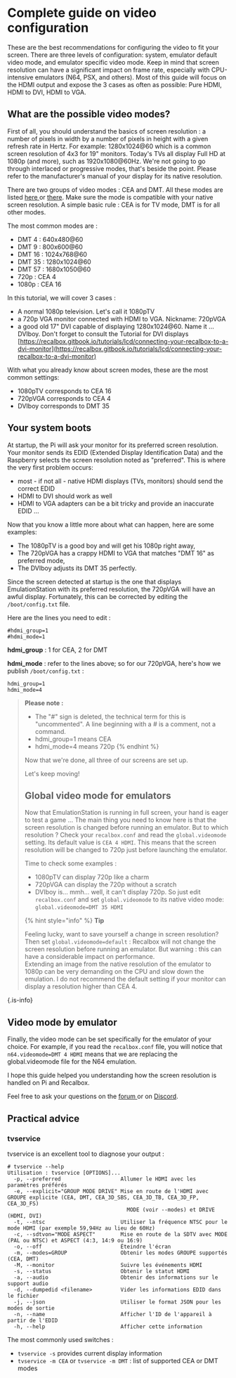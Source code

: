 # Complete guide on video configuration

These are the best recommendations for configuring the video to fit your screen. There are three levels of configuration: system, emulator default video mode, and emulator specific video mode. Keep in mind that screen resolution can have a significant impact on frame rate, especially with CPU-intensive emulators \(N64, PSX, and others\). Most of this guide will focus on the HDMI output and expose the 3 cases as often as possible: Pure HDMI, HDMI to DVI, HDMI to VGA.

## What are the possible video modes?

First of all, you should understand the basics of screen resolution : a number of pixels in width by a number of pixels in height with a given refresh rate in Hertz. For example: 1280x1024@60 which is a common screen resolution of 4x3 for 19" monitors. Today's TVs all display Full HD at 1080p \(and more\), such as 1920x1080@60Hz. We're not going to go through interlaced or progressive modes, that's beside the point. Please refer to the manufacturer's manual of your display for its native resolution.

There are two groups of video modes : CEA and DMT. All these modes are listed [here ](http://elinux.org/RPiconfig)or [there](https://www.raspberrypi.org/documentation/configuration/config-txt/README.md). Make sure the mode is compatible with your native screen resolution. A simple basic rule : CEA is for TV mode, DMT is for all other modes.

The most common modes are :

* DMT 4 : 640x480@60
* DMT 9 : 800x600@60
* DMT 16 : 1024x768@60
* DMT 35 : 1280x1024@60
* DMT 57 : 1680x1050@60
* 720p : CEA 4
* 1080p : CEA 16

In this tutorial, we will cover 3 cases :

* A normal 1080p television. Let's call it 1080pTV
* a 720p VGA monitor connected with HDMI to VGA. Nickname: 720pVGA
* a good old 17" DVI capable of displaying 1280x1024@60. Name it ... DVIboy. Don't forget to consult the Tutorial for DVI displays [https://recalbox.gitbook.io/tutorials/lcd/connecting-your-recalbox-to-a-dvi-monitor](https://recalbox.gitbook.io/tutorials/lcd/connecting-your-recalbox-to-a-dvi-monitor)

With what you already know about screen modes, these are the most common settings:

* 1080pTV corresponds to CEA 16
* 720pVGA corresponds to CEA 4
* DVIboy corresponds to DMT 35

## Your system boots

At startup, the Pi will ask your monitor for its preferred screen resolution. Your monitor sends its EDID \(Extended Display Identification Data\) and the Raspberry selects the screen resolution noted as "preferred". This is where the very first problem occurs:

* most - if not all - native HDMI displays \(TVs, monitors\) should send the correct EDID
* HDMI to DVI should work as well
* HDMI to VGA adapters can be a bit tricky and provide an inaccurate EDID ...

Now that you know a little more about what can happen, here are some examples:

* The 1080pTV is a good boy and will get his 1080p right away,
* The 720pVGA has a crappy HDMI to VGA that matches "DMT 16" as preferred mode,
* The DVIboy adjusts its DMT 35 perfectly.

Since the screen detected at startup is the one that displays EmulationStation with its preferred resolution, the 720pVGA will have an awful display. Fortunately, this can be corrected by editing the `/boot/config.txt` file.

Here are the lines you need to edit :

```text
#hdmi_group=1
#hdmi_mode=1
```

**hdmi\_group** : 1 for CEA, 2 for DMT

**hdmi\_mode** : refer to the lines above; so for our 720pVGA, here's how we publish `/boot/config.txt` :

```text
hdmi_group=1
hdmi_mode=4
```


>**Please note :**
>
>* The "\#" sign is deleted, the technical term for this is "uncommented". A line beginning with a \# is a comment, not a command.
>* hdmi\_group=1 means CEA
>* hdmi\_mode=4 means 720p
>{% endhint %}
>
>Now that we're done, all three of our screens are set up.
>
>Let's keep moving!
>
>## Global video mode for emulators
>
>Now that EmulationStation is running in full screen, your hand is eager to test a game ... The main thing you need to know here is that the screen resolution is changed before running an emulator. But to which resolution ? Check your `recalbox.conf` and read the `global.videomode` setting. Its default value is `CEA 4 HDMI`. This means that the screen resolution will be changed to 720p just before launching the emulator.
>
>Time to check some examples :
>
>* 1080pTV can display 720p like a charm
>* 720pVGA can display the 720p without a scratch
>* DVIboy is... mmh... well, it can't display 720p. So just edit `recalbox.conf` and set `global.videomode` to its native video mode: `global.videomode=DMT 35 HDMI`
>
>{% hint style="info" %}
>**Tip**
>
>Feeling lucky, want to save yourself a change in screen resolution? Then set `global.videomode=default` : Recalbox will not change the screen resolution before running an emulator. But warning : this can have a considerable impact on performance.  
>Extending an image from the native resolution of the emulator to 1080p can be very demanding on the CPU and slow down the emulation. I do not recommend the default setting if your monitor can display a resolution higher than CEA 4.
>
{.is-info}

## Video mode by emulator

Finally, the video mode can be set specifically for the emulator of your choice. For example, if you read the `recalbox.conf` file, you will notice that `n64.videomode=DMT 4 HDMI` means that we are replacing the global.videomode file for the N64 emulation.

I hope this guide helped you understanding how the screen resolution is handled on Pi and Recalbox.

Feel free to ask your questions on the [forum ](https://forum.recalbox.com/)or on [Discord](https://discord.gg/NbQFbGM).

## Practical advice

### tvservice

tvservice is an excellent tool to diagnose your output :

```text
# tvservice --help
Utilisation : tvservice [OPTIONS]...
  -p, --preferred                   Allumer le HDMI avec les paramètres préférés
  -e, --explicit="GROUP MODE DRIVE" Mise en route de l'HDMI avec GROUPE explicite (CEA, DMT, CEA_3D_SBS, CEA_3D_TB, CEA_3D_FP, CEA_3D_FS)
                                      MODE (voir --modes) et DRIVE (HDMI, DVI)
  -t, --ntsc                        Utiliser la fréquence NTSC pour le mode HDMI (par exemple 59,94Hz au lieu de 60Hz)
  -c, --sdtvon="MODE ASPECT"        Mise en route de la SDTV avec MODE (PAL ou NTSC) et ASPECT (4:3, 14:9 ou 16:9)
  -o, --off                         Éteindre l'écran
  -m, --modes=GROUP                 Obtenir les modes GROUPE supportés (CEA, DMT)
  -M, --monitor                     Suivre les événements HDMI
  -s, --status                      Obtenir le statut HDMI
  -a, --audio                       Obtenir des informations sur le support audio
  -d, --dumpedid <filename>         Vider les informations EDID dans le fichier
  -j, --json                        Utiliser le format JSON pour les modes de sortie
  -n, --name                        Afficher l'ID de l'appareil à partir de l'EDID
  -h, --help                        Afficher cette information
```

The most commonly used switches :

* `tvservice -s` provides current display information
* `tvservice -m CEA` or `tvservice -m DMT` : list of supported CEA or DMT modes

